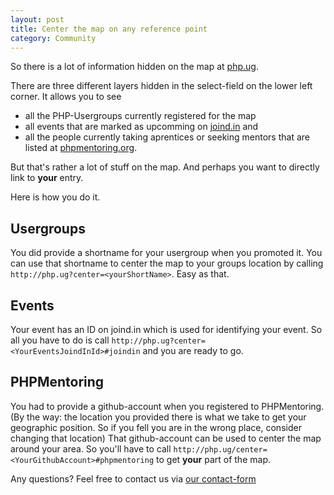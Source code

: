 ```yaml
---
layout: post
title: Center the map on any reference point
category: Community
---
```


So there is a lot of information hidden on the map at [php.ug](http://php.ug).

There are three different layers hidden in the select-field on the lower left
corner. It allows you to see

- all the PHP-Usergroups currently registered for the map
- all events that are marked as upcomming on [joind.in](http://joind.in) and
- all the people currently taking aprentices or seeking mentors that are listed
   at [phpmentoring.org](http://phpmentoring.org).

But that's rather a lot of stuff on the map. And perhaps you want to directly
link to **your** entry.

Here is how you do it.

## Usergroups

You did provide a shortname for your usergroup when you promoted it. You can use
that shortname to center the map to your groups location by calling
```http://php.ug?center=<yourShortName>```. Easy as that.

## Events

Your event has an ID on joind.in which is used for identifying your event. So all
you have to do is call ```http://php.ug?center=<YourEventsJoindInId>#joindin```
and you are ready to go.

## PHPMentoring

You had to provide a github-account when you registered to PHPMentoring. (By the way: the
location you provided there is what we take to get your geographic position. So
if you fell you are in the wrong place, consider changing that location) That
github-account can be used to center the map around your area. So you'll have to
call ```http://php.ug/center=<YourGithubAccount>#phpmentoring``` to get **your**
part of the map.

Any questions? Feel free to contact us via [our contact-form](http://php.ug/contact)